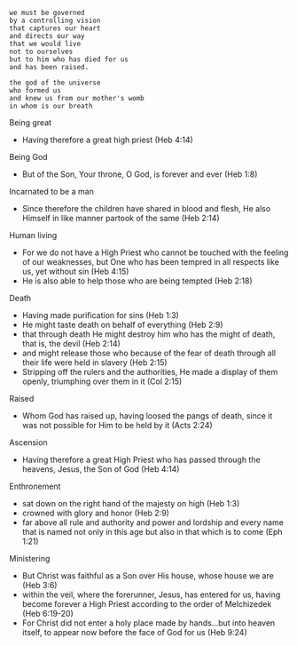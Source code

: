 ```
we must be governed
by a controlling vision
that captures our heart
and directs our way
that we would live
not to ourselves
but to him who has died for us
and has been raised.

the god of the universe
who formed us
and knew us from our mother's womb
in whom is our breath
```



Being great
- Having therefore a great high priest (Heb 4:14)
  
Being God
- But of the Son, Your throne, O God, is forever and ever (Heb 1:8)
  
Incarnated to be a man
- Since therefore the children have shared in blood and flesh, He also Himself in like manner partook of the same (Heb 2:14)
  
Human living
- For we do not have a High Priest who cannot be touched with the feeling of our weaknesses, but One who has been tempred in all respects like us, yet without sin (Heb 4:15)
- He is also able to help those who are being tempted (Heb 2:18)
  
Death
- Having made purification for sins (Heb 1:3)
- He might taste death on behalf of everything (Heb 2:9)
- that through death He might destroy him who has the might of death, that is, the devil (Heb 2:14)
- and might release those who because of the fear of death through all their life were held in slavery (Heb 2:15)
- Stripping off the rulers and the authorities, He made a display of them openly, triumphing over them in it (Col 2:15)
  
Raised
- Whom God has raised up, having loosed the pangs of death, since it was not possible for Him to be held by it (Acts 2:24)
  
Ascension
- Having therefore a great High Priest who has passed through the heavens, Jesus, the Son of God (Heb 4:14)
  
Enthronement
- sat down on the right hand of the majesty on high (Heb 1:3)
- crowned with glory and honor (Heb 2:9)
- far above all rule and authority and power and lordship and every name that is named not only in this age but also in that which is to come (Eph 1:21)
  
Ministering
- But Christ was faithful as a Son over His house, whose house we are (Heb 3:6)
- within the veil, where the forerunner, Jesus, has entered for us, having become forever a High Priest according to the order of Melchizedek (Heb 6:19-20)
- For Christ did not enter a holy place made by hands...but into heaven itself, to appear now before the face of God for us (Heb 9:24)
